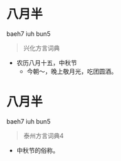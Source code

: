 # 八月半
baeh7 iuh bun5
> 兴化方言词典
- 农历八月十五，中秋节
  - 今朝～，晚上敬月光，吃团圆酒。

# 八月半
baeh7 iuh bun5
> 泰州方言词典4
- 中秋节的俗称。

